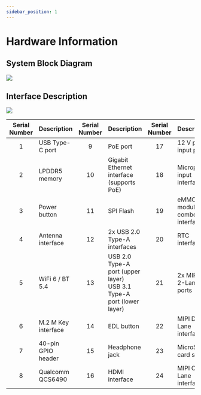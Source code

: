 ```yaml
---
sidebar_position: 1
---
```


# Hardware Information

## System Block Diagram

<div style={{textAlign: 'center'}}>
   <img src="/en/img/dragon/q6a/q6a_block_diagram.webp" style={{width: '100%', maxWidth: '1200px'}} />
</div>

## Interface Description

<div style={{textAlign: 'center'}}>
   <img src="/img/dragon/q6a/q6a_interface.webp" style={{width: '80%', maxWidth: '1200px'}} />
</div>

| Serial Number | Description         | Serial Number | Description                                                              | Serial Number | Description                     |
| :-----------: | :------------------ | :-----------: | :----------------------------------------------------------------------- | :-----------: | :------------------------------ |
|       1       | USB Type-C port     |       9       | PoE port                                                                 |      17       | 12 V power input port           |
|       2       | LPDDR5 memory       |      10       | Gigabit Ethernet interface (supports PoE)                                |      18       | Microphone input interface      |
|       3       | Power button        |      11       | SPI Flash                                                                |      19       | eMMC/UFS module combo interface |
|       4       | Antenna interface   |      12       | 2x USB 2.0 Type-A interfaces                                             |      20       | RTC interface                   |
|       5       | WiFi 6 / BT 5.4     |      13       | USB 2.0 Type-A port (upper layer)<br/> USB 3.1 Type-A port (lower layer) |      21       | 2x MIPI CSI 2-Lane ports        |
|       6       | M.2 M Key interface |      14       | EDL button                                                               |      22       | MIPI DSI 4-Lane interface       |
|       7       | 40-pin GPIO header  |      15       | Headphone jack                                                           |      23       | MicroSD card slot               |
|       8       | Qualcomm QCS6490    |      16       | HDMI interface                                                           |      24       | MIPI CSI 4-Lane interface       |
